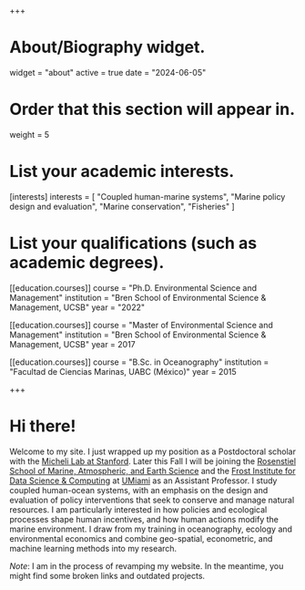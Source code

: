 +++
# About/Biography widget.
widget = "about"
active = true
date = "2024-06-05"

# Order that this section will appear in.
weight = 5

# List your academic interests.
[interests]
  interests = [
    "Coupled human-marine systems",
    "Marine policy design and evaluation",
    "Marine conservation",
    "Fisheries"
  ]

# List your qualifications (such as academic degrees).
[[education.courses]]
  course = "Ph.D. Environmental Science and Management"
  institution = "Bren School of Environmental Science & Management, UCSB"
  year = "2022"

[[education.courses]]
  course = "Master of Environmental Science and Management"
  institution = "Bren School of Environmental Science & Management, UCSB"
  year = 2017

[[education.courses]]
  course = "B.Sc. in Oceanography"
  institution = "Facultad de Ciencias Marinas, UABC (México)"
  year = 2015

 
+++

# Hi there!

Welcome to my site. I just wrapped up my position as a Postdoctoral scholar with the [Micheli Lab at Stanford](https://michelilab.stanford.edu/). Later this Fall I will be joining the [Rosenstiel School of Marine, Atmospheric, and Earth Science](https://www.earth.miami.edu/) and the [Frost Institute for Data Science & Computing](https://ficms.miami.edu/) at [UMiami](https://welcome.miami.edu/) as an Assistant Professor. I study coupled human-ocean systems, with an emphasis on the design and evaluation of policy interventions that seek to conserve and manage natural resources. I am particularly interested in how policies and ecological processes shape human incentives, and how human actions modify the marine environment. I draw from my training in oceanography, ecology and environmental economics and combine geo-spatial, econometric, and machine learning methods into my research. 

*Note*: I am in the process of revamping my website. In the meantime, you might find some broken links and outdated projects.